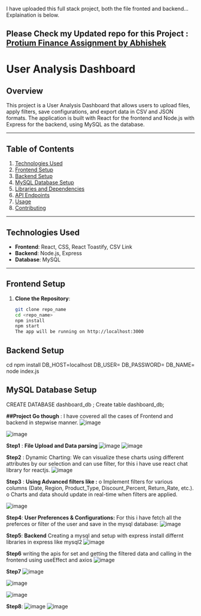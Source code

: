 I have uploaded this full stack project, both the file fronted and backend... Explaination is below.
## Please Check my Updated repo for this Project : [Protium Finance Assignment by Abhishek](https://github.com/abhiishekrana/Protium_finance_assginment_Abhishek/tree/main)

# User Analysis Dashboard

## Overview
This project is a User Analysis Dashboard that allows users to upload files, apply filters, save configurations, and export data in CSV and JSON formats.
The application is built with React for the frontend and Node.js with Express for the backend, using MySQL as the database.

---

## Table of Contents
1. [Technologies Used](#technologies-used)
2. [Frontend Setup](#frontend-setup)
3. [Backend Setup](#backend-setup)
4. [MySQL Database Setup](#mysql-database-setup)
5. [Libraries and Dependencies](#libraries-and-dependencies)
6. [API Endpoints](#api-endpoints)
7. [Usage](#usage)
8. [Contributing](#contributing)

---
## Technologies Used
- **Frontend**: React, CSS, React Toastify, CSV Link
- **Backend**: Node.js, Express
- **Database**: MySQL

---

## Frontend Setup

1. **Clone the Repository**:
   ```bash
   git clone repo_name
   cd <repo_name>
   npm install
   npm start
   The app will be running on http://localhost:3000

## Backend Setup
cd <backend-directory>
npm install
DB_HOST=localhost
DB_USER=<your-database-user>
DB_PASSWORD=<your-database-password>
DB_NAME=<your-database-name>
node index.js

## MySQL Database Setup
CREATE DATABASE dashboard_db ;
Create table dashboard_db;


**##Project Go though** :
I have covered all the cases of Frontend and backend in stepwise manner.
![image](https://github.com/user-attachments/assets/3dd780dc-e9e4-422e-a2b0-26acccfe7455)

![image](https://github.com/user-attachments/assets/22ba5714-bcac-404d-8020-9073c58b067f)

**Step1** : 
**File Upload and Data parsing**
![image](https://github.com/user-attachments/assets/960a9286-4519-4691-8e49-1fb0a1dc6af5)
![image](https://github.com/user-attachments/assets/eaa52858-b366-4c76-a357-e61cdbf80020)

**Step2** : Dynamic Charting: We can visualize these charts using different attributes by our selection and can use filter, for this i have use react chat library for reactjs.
![image](https://github.com/user-attachments/assets/ab40d3cd-5975-4bc8-860f-7fb18948b3f3)

**Step3** :
**Using Advanced filters like :**
o Implement filters for various columns (Date, Region, Product_Type,
Discount_Percent, Return_Rate, etc.).
o Charts and data should update in real-time when filters are applied.

![image](https://github.com/user-attachments/assets/0e8edc8f-5364-4c36-8f72-986aafeffa63)

**Step4**:
**User Preferences & Configurations:**
For this i have fetch all the preferces or filter of the user and save in the mysql database:
![image](https://github.com/user-attachments/assets/a69473fd-c71d-49fd-bbfa-aa9437f1dcad)

**Step5**: 
**Backend**
Creating a mysql and setup with express install differnt libraries in express like mysql2
![image](https://github.com/user-attachments/assets/62396b82-fdcf-4194-b036-f9f1da847ad8)

**Step6** writing the apis for set and getting the filtered data and calling in the frontend using useEffect and axios
![image](https://github.com/user-attachments/assets/69d6b676-46e3-44fc-8195-1a529fa5c748)

**Step7**
![image](https://github.com/user-attachments/assets/b836ac18-e8ba-4070-b1da-762d24b9da6f)

![image](https://github.com/user-attachments/assets/ea28cf21-dab7-47c7-8a12-4dce8dc6a7bd)

![image](https://github.com/user-attachments/assets/75bca2a7-0f50-4fa4-9c6f-fbd414353654)

**Step8**:
![image](https://github.com/user-attachments/assets/de4f0b17-c995-4d23-b887-98e555531e1b)
![image](https://github.com/user-attachments/assets/3d9c849c-ddba-4952-9e1e-f0038ccf59b6)















